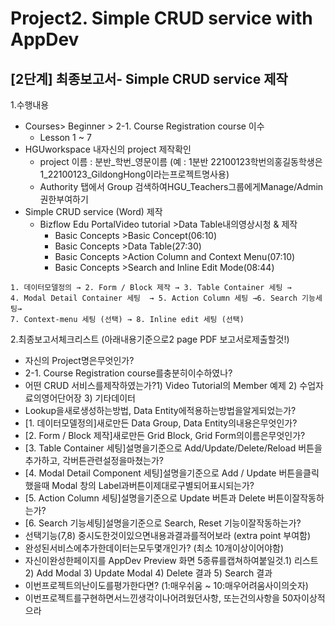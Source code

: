 # Project2. Simple CRUD service with AppDev

## [2단계] 최종보고서- Simple CRUD service 제작

1.수행내용
- Courses> Beginner > 2-1. Course Registration course 이수
  - Lesson 1 ~ 7
- HGUworkspace 내자신의 project 제작확인
  - project 이름 : 분반_학번_영문이름 (예 : 1분반 22100123학번의홍길동학생은1_22100123_GildongHong이라는프로젝트명사용)
  - Authority 탭에서 Group 검색하여HGU_Teachers그룹에게Manage/Admin권한부여하기
- Simple CRUD service (Word) 제작
  - Bizflow Edu PortalVideo tutorial >Data Table내의영상시청 & 제작
    - Basic Concepts >Basic Concept(06:10)
    - Basic Concepts >Data Table(27:30)
    - Basic Concepts >Action Column and Context Menu(07:10)
    - Basic Concepts >Search and Inline Edit Mode(08:44)

```
1. 데이터모델정의 → 2. Form / Block 제작 → 3. Table Container 세팅 →
4. Modal Detail Container 세팅  → 5. Action Column 세팅 →6. Search 기능세팅→ 
7. Context-menu 세팅 (선택) → 8. Inline edit 세팅 (선택)
```

2.최종보고서체크리스트 (아래내용기준으로2 page PDF 보고서로제출할것!)
- 자신의 Project명은무엇인가?
- 2-1. Course Registration course를충분히이수하였나?
- 어떤 CRUD 서비스를제작하였는가?1) Video Tutorial의 Member 예제  2) 수업자료의영어단어장  3) 기타데이터
- Lookup을새로생성하는방법, Data Entity에적용하는방법을알게되었는가?
- [1. 데이터모델정의]새로만든 Data Group, Data Entity의내용은무엇인가?
- [2. Form / Block 제작]새로만든 Grid Block, Grid Form의이름은무엇인가?
- [3. Table Container 세팅]설명을기준으로 Add/Update/Delete/Reload 버튼을추가하고, 각버튼관련설정을마쳤는가?
- [4. Modal Detail Component 세팅]설명을기준으로 Add / Update 버튼을클릭했을때 Modal 창의 Label과버튼이제대로구별되어표시되는가?
- [5. Action Column 세팅]설명을기준으로 Update 버튼과 Delete 버튼이잘작동하는가?
- [6. Search 기능세팅]설명을기준으로 Search, Reset 기능이잘작동하는가?
- 선택기능(7,8) 중시도한것이있으면내용과결과를적어보라 (extra point 부여함)
- 완성된서비스에추가한데이터는모두몇개인가? (최소 10개이상이어야함)
- 자신이완성한페이지를 AppDev Preview 화면 5종류를캡쳐하여붙일것.1) 리스트 2) Add Modal 3) Update Modal 4) Delete 결과 5) Search 결과
- 이번프로젝트의난이도를평가한다면?  (1:매우쉬움 ~ 10:매우어려움사이의숫자)
- 이번프로젝트를구현하면서느낀생각이나어려웠던사항, 또는건의사항을 50자이상적으라
